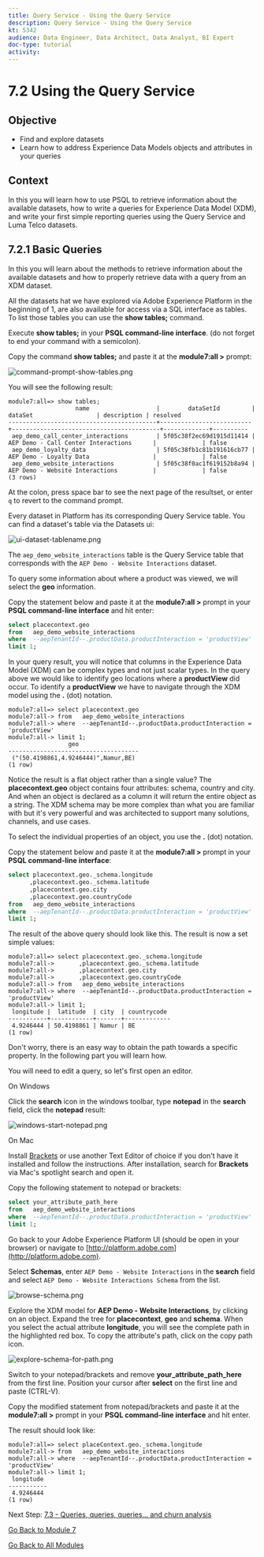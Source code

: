 ```yaml
---
title: Query Service - Using the Query Service
description: Query Service - Using the Query Service
kt: 5342
audience: Data Engineer, Data Architect, Data Analyst, BI Expert
doc-type: tutorial
activity: 
---
```


# 7.2 Using the Query Service

## Objective

- Find and explore datasets
- Learn how to address Experience Data Models objects and attributes in your queries

## Context

In this you will learn how to use PSQL to retrieve information about the available datasets, how to write a queries for Experience Data Model (XDM), and write your first simple reporting queries using the Query Service and Luma Telco datasets.

## 7.2.1 Basic Queries

In this you will learn about the methods to retrieve information about the available datasets and how to properly retrieve data with a query from an XDM dataset.

All the datasets hat we have explored via Adobe Experience Platform in the beginning of 1, are also available for access via a SQL interface as tables. To list those tables you can use the **show tables;** command.

Execute **show tables;** in your **PSQL command-line interface**. (do not forget to end your command with a semicolon).

Copy the command **show tables;** and paste it at the **module7:all >** prompt:

![command-prompt-show-tables.png](./images/command-prompt-show-tables.png)

You will see the following result:

```text
module7:all=> show tables;
                   name                   |        dataSetId         |                 dataSet                  | description | resolved 
------------------------------------------+--------------------------+------------------------------------------+-------------+----------
 aep_demo_call_center_interactions        | 5f05c38f2ec69d1915d11414 | AEP Demo - Call Center Interactions      |             | false
 aep_demo_loyalty_data                    | 5f05c38fb1c81b191616cb77 | AEP Demo - Loyalty Data                  |             | false
 aep_demo_website_interactions            | 5f05c38f0ac1f619152b8a94 | AEP Demo - Website Interactions          |             | false
(3 rows)
```

At the colon, press space bar to see the next page of the resultset, or enter `q` to revert to the command prompt.

Every dataset in Platform has its corresponding Query Service table. You can find a dataset's table via the Datasets ui:

![ui-dataset-tablename.png](./images/ui-dataset-tablename.png)

The `aep_demo_website_interactions` table is the Query Service table that corresponds with the `AEP Demo - Website Interactions` dataset.

To query some information about where a product was viewed, we will select the **geo** information.

Copy the statement below and paste it at the **module7:all >** prompt in your **PSQL command-line interface** and hit enter:

```sql
select placecontext.geo
from   aep_demo_website_interactions
where  --aepTenantId--.productData.productInteraction = 'productView'
limit 1;
```

In your query result, you will notice that columns in the Experience Data Model (XDM) can be complex types and not just scalar types. In the query above we would like to identify geo locations where a **productView** did occur. To identify a **productView** we have to navigate through the XDM model using the **.** (dot) notation.

```text
module7:all=> select placecontext.geo
module7:all-> from   aep_demo_website_interactions
module7:all-> where  --aepTenantId--.productData.productInteraction = 'productView'
module7:all-> limit 1;
                 geo                 
-------------------------------------
 ("(50.4198861,4.9246444)",Namur,BE)
(1 row)
```

Notice the result is a flat object rather than a single value? The **placecontext.geo** object contains four attributes: schema, country and city. And when an object is declared as a column it will return the entire object as a string. The XDM schema may be more complex than what you are familiar with but it's very powerful and was architected to support many solutions, channels, and use cases.

To select the individual properties of an object, you use the **.** (dot) notation.

Copy the statement below and paste it at the **module7:all >** prompt in your **PSQL command-line interface**:

```sql
select placecontext.geo._schema.longitude
      ,placecontext.geo._schema.latitude
      ,placecontext.geo.city
      ,placecontext.geo.countryCode
from   aep_demo_website_interactions
where  --aepTenantId--.productData.productInteraction = 'productView'
limit 1;
```

The result of the above query should look like this.
The result is now a set simple values:

```text
module7:all=> select placecontext.geo._schema.longitude
module7:all->       ,placecontext.geo._schema.latitude
module7:all->       ,placecontext.geo.city
module7:all->       ,placecontext.geo.countryCode
module7:all-> from   aep_demo_website_interactions
module7:all-> where  --aepTenantId--.productData.productInteraction = 'productView'
module7:all-> limit 1;
 longitude |  latitude  | city  | countrycode 
-----------+------------+-------+-------------
 4.9246444 | 50.4198861 | Namur | BE
(1 row)
```

Don't worry, there is an easy way to obtain the path towards a specific property. In the following part you will learn how. 

You will need to edit a query, so let's first open an editor.

On Windows

Click the **search** icon in the windows toolbar, type **notepad** in the **search** field, click the **notepad** result:

![windows-start-notepad.png](./images/windows-start-notepad.png)

On Mac

Install [Brackets](https://github.com/adobe/brackets/releases/download/release-1.14/Brackets.Release.1.14.dmg) or use another Text Editor of choice if you don't have it installed and follow the instructions. After installation, search for **Brackets** via Mac's spotlight search and open it.

Copy the following statement to notepad or brackets:

```sql
select your_attribute_path_here
from   aep_demo_website_interactions
where  --aepTenantId--.productData.productInteraction = 'productView'
limit 1;
```

Go back to your Adobe Experience Platform UI (should be open in your browser) or navigate to [http://platform.adobe.com](http://platform.adobe.com).

Select **Schemas**, enter `AEP Demo - Website Interactions` in the **search** field and select `AEP Demo - Website Interactions Schema` from the list.

![browse-schema.png](./images/browse-schema.png)

Explore the XDM model for **AEP Demo - Website Interactions**, by clicking on an object. Expand the tree for **placecontext**, **geo** and **schema**. When you select the actual attribute **longitude**, you will see the complete path in the highlighted red box. To copy the attribute's path, click on the copy path icon.

![explore-schema-for-path.png](./images/explore-schema-for-path.png)

Switch to your notepad/brackets and remove **your_attribute_path_here** from the first line. Position your cursor after **select** on the first line and paste (CTRL-V). 

Copy the modified statement from notepad/brackets and paste it at the **module7:all >** prompt in your **PSQL command-line interface** and hit enter.

The result should look like:

```text
module7:all=> select placeContext.geo._schema.longitude
module7:all-> from   aep_demo_website_interactions
module7:all-> where  --aepTenantId--.productData.productInteraction = 'productView'
module7:all-> limit 1;
 longitude
-----------
 4.9246444
(1 row)
```

Next Step: [7.3 - Queries, queries, queries...  and churn analysis](./ex3.md)

[Go Back to Module 7](./query-service.md)

[Go Back to All Modules](../../overview.md)
